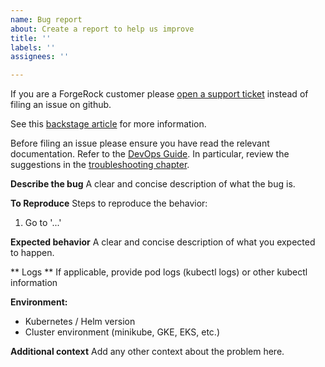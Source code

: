 ```yaml
---
name: Bug report
about: Create a report to help us improve
title: ''
labels: ''
assignees: ''

---
```


If you are a ForgeRock customer please [open a support ticket](https://backstage.forgerock.com/support/tickets) instead of filing an issue on github.

See this [backstage article](https://backstage.forgerock.com/knowledge/kb/book/b45289968) for more information.

Before filing an issue please ensure you have read the relevant documentation. Refer to the [DevOps Guide](https://backstage.forgerock.com/docs/platform/6.5/devops-guide/). In particular, review the suggestions in the [troubleshooting chapter](https://backstage.forgerock.com/docs/platform/6.5/devops-guide/#chap-devops-troubleshoot).


**Describe the bug**
A clear and concise description of what the bug is.

**To Reproduce**
Steps to reproduce the behavior:
1. Go to '...'


**Expected behavior**
A clear and concise description of what you expected to happen.

** Logs **
If applicable, provide pod logs (kubectl logs) or other kubectl information

**Environment:**
 - Kubernetes / Helm version
 - Cluster environment (minikube, GKE, EKS, etc.)

**Additional context**
Add any other context about the problem here.
